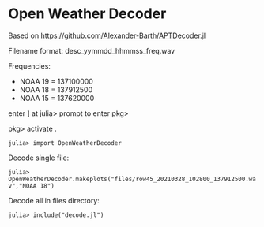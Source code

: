 # Open Weather Decoder

Based on https://github.com/Alexander-Barth/APTDecoder.jl

Filename format: desc_yymmdd_hhmmss_freq.wav

Frequencies:
- NOAA 19 = 137100000
- NOAA 18 = 137912500
- NOAA 15 = 137620000

enter ] at julia> prompt to enter pkg>

pkg> activate .

`julia> import OpenWeatherDecoder`

Decode single file:

`julia> OpenWeatherDecoder.makeplots("files/row45_20210328_102800_137912500.wav","NOAA 18")`

Decode all in files directory:

`julia> include("decode.jl")`
